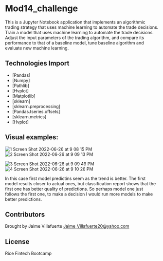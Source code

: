 # Mod14_challenge

This is a Jupyter Notebook application that implements an algorithmic trading strategy that uses machine learning to automate the trade decisions. Train a model that uses machine learning to automate the trade decisions. Adjust the input parameters of the trading algorithm, and compare its performance to that of a baseline model, tune baseline algorithm and evaluate new machine learning.

## Technologies Import

* [Pandas]
* [Numpy]  
* [Pathlib] 
* [Hvplot]
* [Matplotlib] 
* [sklearn]
* [sklearn.preprocessing]
* [Pandas.tseries.offsets]
* [sklearn.metrics]
* [Hvplot] 

## Visual examples:
![1 Screen Shot 2022-06-26 at 9 08 15 PM](https://user-images.githubusercontent.com/101314548/175847312-a04229ac-9e68-4a66-bdd1-e332301cca9b.png)
![2 Screen Shot 2022-06-26 at 9 09 13 PM](https://user-images.githubusercontent.com/101314548/175847328-695810c5-77ba-4109-8201-05bb15f480f5.png)

![3 Screen Shot 2022-06-26 at 9 09 49 PM](https://user-images.githubusercontent.com/101314548/175847403-ce7d5ad2-efc1-4508-96c0-d22c6834514f.png)
![4 Screen Shot 2022-06-26 at 9 10 26 PM](https://user-images.githubusercontent.com/101314548/175847413-5761bed2-ae40-431e-a0f6-6e0606d02619.png)

In this case first model predictins seem as the trend is better. The first model results closer to actual ones, but classification report shows that the first one has better quality of predictions. So perhaps model one just follows the first one, to make a decision I would run more models to make better predictions. 


## Contributors

Brought by Jaime Villafuerte 
Jaime_Villafuerte20@yahoo.com

## License

Rice Fintech Bootcamp
